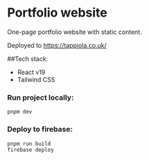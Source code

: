 # Portfolio website

One-page portfolio website with static content.

Deployed to https://tappiola.co.uk/

##Tech stack:
- React v19
- Tailwind CSS


### Run project locally:
```
pnpm dev
```

### Deploy to firebase:
```
pnpm run build
firebase deploy
```
